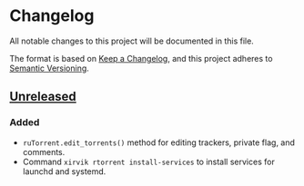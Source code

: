 <!-- markdownlint-configure-file {"MD024": { "siblings_only": true } } -->

# Changelog

All notable changes to this project will be documented in this file.

The format is based on [Keep a Changelog](https://keepachangelog.com/en/1.0.0/), and this project
adheres to [Semantic Versioning](https://semver.org/spec/v2.0.0.html).

## [Unreleased]

### Added

- `ruTorrent.edit_torrents()` method for editing trackers, private flag, and comments.
- Command `xirvik rtorrent install-services` to install services for launchd and systemd.

[unreleased]: https://github.com/Tatsh/xirvik-tools/compare/v0.5.1...HEAD
